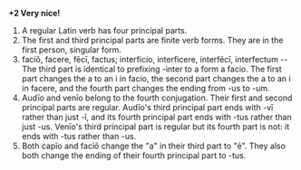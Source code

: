 **+2 Very nice!**

1. A regular Latin verb has four principal parts.
2. The first and third principal parts are finite verb forms. They are in the first person, singular form.
3. faciō, facere, fēcī, factus; interficio, interficere, interfēcī, interfectum -- The third part is identical to prefixing -inter to a form a facio. The first part changes the a to an i in facio, the second part changes the a to an i in facere, and the fourth part changes the ending from -us to -um.
4. Audīo and venīo belong to the fourth conjugation. Their first and second principal parts are regular. Audīo's third principal part ends with -vī rather than just -ī, and its fourth principal part ends with -tus rather than just -us. Venīo's third principal part is regular but its fourth part is not: it ends with -tus rather than -us.
5. Both capīo and faciō change the "a" in their third part to "ē". They also both change the ending of their fourth principal part to -tus.
